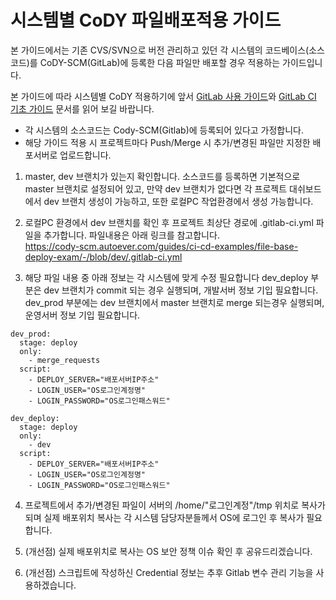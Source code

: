 # 시스템별 CoDY 파일배포적용 가이드

본 가이드에서는 기존 CVS/SVN으로 버전 관리하고 있던 각 시스템의 코드베이스(소스 코드)를 CoDY-SCM(GitLab)에 등록한 다음 파일만 배포할 경우 적용하는 가이드입니다.

본 가이드에 따라 시스템별 CoDY 적용하기에 앞서 [GitLab 사용 가이드](07_GitLab_Basic_CI.md)와 [GitLab CI 기초 가이드](07_GitLab_Basic_CI.md) 문서를 읽어 보길 바랍니다.

* 각 시스템의 소스코드는 Cody-SCM(Gitlab)에 등록되어 있다고 가정합니다.
* 해당 가이드 적용 시 프로젝트마다 Push/Merge 시 추가/변경된 파일만 지정한 배포서버로 업로드합니다. 

1. master, dev 브랜치가 있는지 확인합니다.
소스코드를 등록하면 기본적으로 master 브랜치로 설정되어 있고, 만약 dev 브랜치가 없다면 각 프로젝트 대쉬보드에서 dev 브랜치 생성이 가능하고, 또한 로컬PC 작업환경에서 생성 가능합니다.

2. 로컬PC 환경에서 dev 브랜치를 확인 후 프로젝트 최상단 경로에 .gitlab-ci.yml 파일을 추가합니다. 파일내용은 아래 링크를 참고합니다.<br>
https://cody-scm.autoever.com/guides/ci-cd-examples/file-base-deploy-exam/-/blob/dev/.gitlab-ci.yml

3. 해당 파일 내용 중 아래 정보는 각 시스템에 맞게 수정 필요합니다
dev_deploy 부분은 dev 브랜치가 commit 되는 경우 실행되며, 개발서버 정보 기입 필요합니다.
dev_prod 부분에는 dev 브랜치에서 master 브랜치로 merge 되는경우 실행되며, 운영서버 정보 기입 필요합니다.
```
dev_prod:
  stage: deploy
  only:
    - merge_requests
  script:
    - DEPLOY_SERVER="배포서버IP주소"
    - LOGIN_USER="OS로그인계정명"
    - LOGIN_PASSWORD="OS로그인패스워드"

dev_deploy:
  stage: deploy
  only:
    - dev
  script:
    - DEPLOY_SERVER="배포서버IP주소"
    - LOGIN_USER="OS로그인계정명"
    - LOGIN_PASSWORD="OS로그인패스워드"
```

4. 프로젝트에서 추가/변경된 파일이 서버의 /home/"로그인계정"/tmp 위치로 복사가 되며 실제 배포위치 복사는 각 시스템 담당자분들께서 OS에 로그인 후 복사가 필요합니다.

5. (개선점) 실제 배포위치로 복사는 OS 보안 정책 이슈 확인 후 공유드리겠습니다.

6. (개선점) 스크립트에 작성하신 Credential 정보는 추후 Gitlab 변수 관리 기능을 사용하겠습니다.
